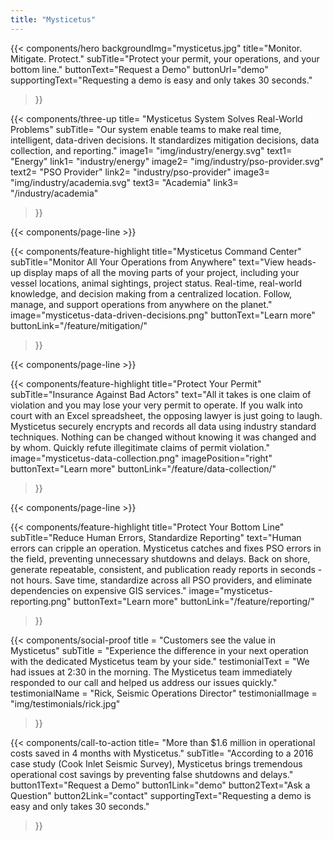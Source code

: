 ```yaml
---
title: "Mysticetus"
---
```


{{< components/hero
	backgroundImg="mysticetus.jpg"
	title="Monitor. Mitigate. Protect."
	subTitle="Protect your permit, your operations, and your bottom line."
	buttonText="Request a Demo"
	buttonUrl="demo"
	supportingText="Requesting a demo is easy and only takes 30 seconds."
>}}

<!-- 
NOTE: We can use these icons for free as long as we attribute the artist(s) (see footer below copyright)
Icons:
	- Energy: https://www.flaticon.com/free-icon/wind-energy_1400311
	- PSO Provider: https://www.flaticon.com/free-icon/destination_854881
	- Academia: https://www.flaticon.com/free-icon/book_854861
-->
{{< components/three-up
	title= "Mysticetus System Solves Real-World Problems"
	subTitle= "Our system enable teams to make real time, intelligent, data-driven decisions. It standardizes mitigation decisions, data collection, and reporting."
	image1= "img/industry/energy.svg"
	text1= "Energy"
	link1= "industry/energy"
	image2= "img/industry/pso-provider.svg"
	text2= "PSO Provider"
	link2= "industry/pso-provider"
	image3= "img/industry/academia.svg"
	text3= "Academia"
	link3= "/industry/academia"
>}}

{{< components/page-line >}}

{{< components/feature-highlight
	title="Mysticetus Command Center"
	subTitle="Monitor All Your Operations from Anywhere"
	text="View heads-up display maps of all the moving parts of your project, including your vessel locations, animal sightings, project status. Real-time, real-world knowledge, and decision making from a centralized location. Follow, manage, and support operations from anywhere on the planet."
	image="mysticetus-data-driven-decisions.png"
	buttonText="Learn more"
	buttonLink="/feature/mitigation/"
>}}

{{< components/page-line >}}

{{< components/feature-highlight
	title="Protect Your Permit"
	subTitle="Insurance Against Bad Actors"
	text="All it takes is one claim of violation and you may lose your very permit to operate. If you walk into court with an Excel spreadsheet, the opposing lawyer is just going to laugh. Mysticetus securely encrypts and records all data using industry standard techniques. Nothing can be changed without knowing it was changed and by whom. Quickly refute illegitimate claims of permit violation."
	image="mysticetus-data-collection.png"
	imagePosition="right"
	buttonText="Learn more"
	buttonLink="/feature/data-collection/"
>}}

{{< components/page-line >}}

{{< components/feature-highlight
	title="Protect Your Bottom Line"
	subTitle="Reduce Human Errors, Standardize Reporting"
	text="Human errors can cripple an operation. Mysticetus catches and fixes PSO errors in the field, preventing unnecessary shutdowns and delays. Back on shore, generate repeatable, consistent, and publication ready reports in seconds - not hours. Save time, standardize across all PSO providers, and eliminate dependencies on expensive GIS services."
	image="mysticetus-reporting.png"
	buttonText="Learn more"
	buttonLink="/feature/reporting/"
>}}

{{< components/social-proof 
	title = "Customers see the value in Mysticetus"
	subTitle = "Experience the difference in your next operation with the dedicated Mysticetus team by your side."
	testimonialText = "We had  issues at 2:30 in the morning. The Mysticetus team immediately responded to our call and helped us address our issues quickly."
	testimonialName = "Rick, Seismic Operations Director"
	testimonialImage = "img/testimonials/rick.jpg"
>}}

{{< components/call-to-action
	title= "More than $1.6 million in operational costs saved in 4 months with Mysticetus."
	subTitle= "According to a 2016 case study (Cook Inlet Seismic Survey), Mysticetus brings tremendous operational cost savings by preventing false shutdowns and delays."
	button1Text="Request a Demo"
	button1Link="demo"
	button2Text="Ask a Question"
	button2Link="contact"
	supportingText="Requesting a demo is easy and only takes 30 seconds."
>}}
